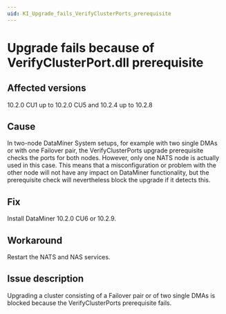 ```yaml
---
uid: KI_Upgrade_fails_VerifyClusterPorts_prerequisite
---
```


# Upgrade fails because of VerifyClusterPort.dll prerequisite

## Affected versions

10.2.0 CU1 up to 10.2.0 CU5 and 10.2.4 up to 10.2.8

## Cause

In two-node DataMiner System setups, for example with two single DMAs or with one Failover pair, the VerifyClusterPorts upgrade prerequisite checks the ports for both nodes. However, only one NATS node is actually used in this case. This means that a misconfiguration or problem with the other node will not have any impact on DataMiner functionality, but the prerequisite check will nevertheless block the upgrade if it detects this.

## Fix

Install DataMiner 10.2.0 CU6 or 10.2.9.

## Workaround

Restart the NATS and NAS services.

## Issue description

Upgrading a cluster consisting of a Failover pair or of two single DMAs is blocked because the VerifyClusterPorts prerequisite fails.

